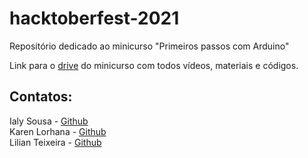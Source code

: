 # hacktoberfest-2021
 Repositório dedicado ao minicurso "Primeiros passos com Arduino"

<p>Link para o <a href="https://drive.google.com/drive/folders/1pjhJFo2ZuA71BvirgXEX5RftHhAxQVlP"> drive</a> do minicurso com todos vídeos, materiais e códigos.</p>

## Contatos:

Ialy Sousa - <a href="https://github.com/ialysousa">Github </a> <br>
Karen Lorhana - <a href="https://github.com/karenlorhana"> Github </a> <br>
Lilian Teixeira - <a href="https://github.com/lilianhteixeira"> Github </a>
